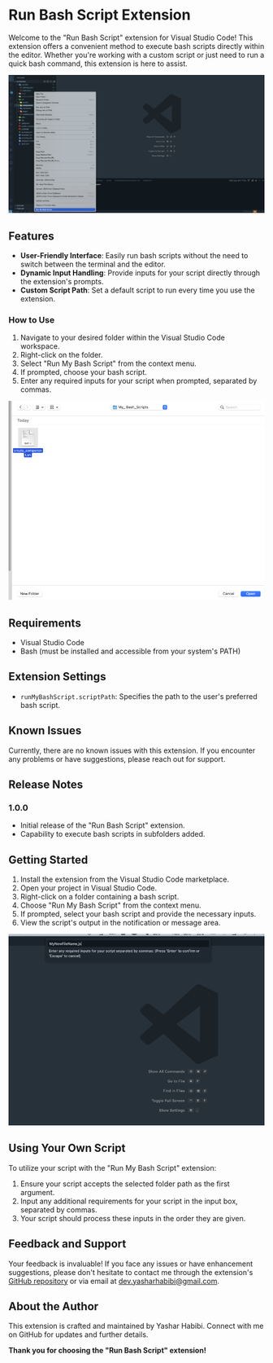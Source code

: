 # Run Bash Script Extension

Welcome to the "Run Bash Script" extension for Visual Studio Code! This extension offers a convenient method to execute bash scripts directly within the editor. Whether you're working with a custom script or just need to run a quick bash command, this extension is here to assist.

![Right click on any folder to run the bash script](./images/screenshot1.png)

## Features

- **User-Friendly Interface**: Easily run bash scripts without the need to switch between the terminal and the editor.
- **Dynamic Input Handling**: Provide inputs for your script directly through the extension's prompts.
- **Custom Script Path**: Set a default script to run every time you use the extension.

### How to Use

1. Navigate to your desired folder within the Visual Studio Code workspace.
2. Right-click on the folder.
3. Select "Run My Bash Script" from the context menu.
4. If prompted, choose your bash script.
5. Enter any required inputs for your script when prompted, separated by commas.

![It asks you to enter the path to the bash script](./images/screenshot2.png)

## Requirements

- Visual Studio Code
- Bash (must be installed and accessible from your system's PATH)

## Extension Settings

- `runMyBashScript.scriptPath`: Specifies the path to the user's preferred bash script.

## Known Issues

Currently, there are no known issues with this extension. If you encounter any problems or have suggestions, please reach out for support.

## Release Notes

### 1.0.0

- Initial release of the "Run Bash Script" extension.
- Capability to execute bash scripts in subfolders added.

## Getting Started

1. Install the extension from the Visual Studio Code marketplace.
2. Open your project in Visual Studio Code.
3. Right-click on a folder containing a bash script.
4. Choose "Run My Bash Script" from the context menu.
5. If prompted, select your bash script and provide the necessary inputs.
6. View the script's output in the notification or message area.

![Then you need to type your script parameters comma separated and then press enter](./images/screenshot3.png)

## Using Your Own Script

To utilize your script with the "Run My Bash Script" extension:

1. Ensure your script accepts the selected folder path as the first argument.
2. Input any additional requirements for your script in the input box, separated by commas.
3. Your script should process these inputs in the order they are given.

## Feedback and Support

Your feedback is invaluable! If you face any issues or have enhancement suggestions, please don't hesitate to contact me through the extension's [GitHub repository](https://github.com/habibi4webdesign/run-my-bash-script-vscode-extension) or via email at [dev.yasharhabibi@gmail.com](mailto:dev.yasharhabibi@gmail.com).

## About the Author

This extension is crafted and maintained by Yashar Habibi. Connect with me on GitHub for updates and further details.

**Thank you for choosing the "Run Bash Script" extension!**
